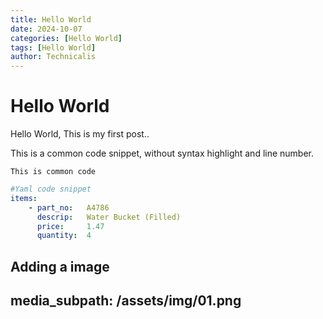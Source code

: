 ```yaml
---
title: Hello World
date: 2024-10-07
categories: [Hello World]
tags: [Hello World]
author: Technicalis
---
```


# Hello World

Hello World, This is my first post..

This is a common code snippet, without syntax highlight and line number.

```This is common code ```
```Yaml
#Yaml code snippet 
items:
    - part_no:   A4786
      descrip:   Water Bucket (Filled)
      price:     1.47
      quantity:  4
``` 

Adding a image
---
media_subpath: /assets/img/01.png
---

